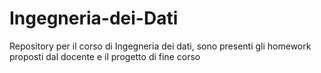 # Ingegneria-dei-Dati
Repository per il corso di Ingegneria dei dati, sono presenti gli homework proposti dal docente e il progetto di fine corso
